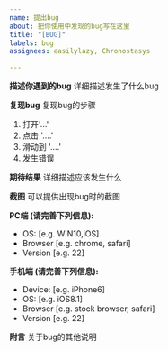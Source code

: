 ```yaml
---
name: 提出bug
about: 把你使用中发现的bug写在这里
title: "[BUG]"
labels: bug
assignees: easilylazy, Chronostasys

---
```


**描述你遇到的bug**
详细描述发生了什么bug

**复现bug**
复现bug的步骤
1. 打开'...'
2. 点击 '....'
3. 滑动到 '....'
4. 发生错误

**期待结果**
详细描述应该发生什么

**截图**
可以提供出现bug时的截图

**PC端 (请完善下列信息):**
 - OS: [e.g. WIN10,iOS]
 - Browser [e.g. chrome, safari]
 - Version [e.g. 22]

**手机端 (请完善下列信息):**
 - Device: [e.g. iPhone6]
 - OS: [e.g. iOS8.1]
 - Browser [e.g. stock browser, safari]
 - Version [e.g. 22]

**附言**
关于bug的其他说明
